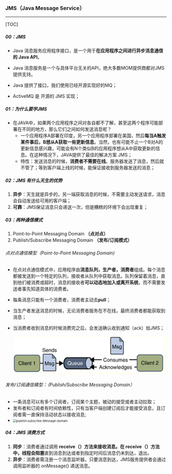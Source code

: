 ### JMS（Java Message Service）

------

[TOC]

##### 00：JMS

- Java 消息服务应用程序接口，是一个用于**在应用程序之间进行异步消息通信的 Java API**。

- Java 消息服务是一个与具体平台无关的API，绝大多数MOM提供商都对JMS提供支持。

- Java 提供了接口，我们使用已经开源实现好的MQ；

- ActiveMQ 是 开源的 JMS 实现；

##### 01：为什么要学JMS

- 在JAVA中，如果两个应用程序之间对各自都不了解，甚至这两个程序可能部署在不同的地方，那么它们之间如何发送消息呢？
  - 一个应用程序A部署在印度，另一个应用程序部署在美国，然后**每当A触发某件事后，B想从A获取一些更新信息**。当然，也有可能不止一个B对A的更新信息感兴趣，可能会有N个类似B的应用程序想从A中获取更新的信息。在这种情况下，JAVA提供了最佳的解决方案 JMS；
  - 特性：发送消息的时候，**消费者不需要在线**。服务器发送了消息，然后就不管了；等到客户端上线的时候，能保证接收到服务器发送的消息；

##### 02：JMS 有什么天生的优势

1. **异步**：天生就是异步的，另一端获取消息的时候，不需要主动发送请求，消息会自动发送给可用的客户端；
2. **可靠**：JMS保证消息只会递送一次，但是糟糕的环境下会出现重复；

##### 03：两种通信模式

1. Point-to-Point Messaging Domain **（点对点）**
2. Publish/Subscribe Messaging Domain **（发布/订阅模式）**

###### 点对点通信模型（Point-to-Point Messaging Domain)

- 在点对点通信模式中，应用程序由**消息队列，生产者，消费者**组成。每个消息都被发送到一个特定的队列，接收者从队列中获取消息。队列保留着消息，直到他们被消费或超时，消息的接收者**可以动态地加入或离开系统**，而不需要发送者事先知道具体的消费者。

- 每条消息只能有一个消费者，消费者主动去**pull**；

- 当生产者发送消息的时候，无论消费者服务在不在线，最终消费者都能获取到消息；

- 当消费者收到消息的时候消费完之后，会发送确认收到通知（ack）给JMS；

  <img src="https://github.com/likang315/Middleware/blob/master/04：MQ/photos/point-to-point.png?raw=true" style="zoom:67%;" />

###### 发布/订阅通信模型：（Publish/Subscribe Messaging Domain）

- 一条消息可以有多个订阅者，订阅某个主题，被动的接受或者主动拉取；
- 发布者和订阅者有时间依赖性，只有当客户端创建订阅后才能接受消息，且订阅者需一直保持活动状态以接收消息;
- <img src="https://github.com/likang315/Middleware/blob/master/04：MQ/photos/publish:subscribe-Message-domain.png?raw=true" alt="publish:subscribe-Message-domain" style="zoom:67%;" />

##### 04：JMS 消费方式

1. **同步**：消费者通过调用 **receive（）**方法来接收消息。在 receive（）方法中，线程会**阻塞**直到消息到达或者到指定时间后消息仍未到达，退出。
2. **异步**：消费者需注册一个消息监听器，只要消息到达，JMS服务提供者会通过调用监听器的 onMessage() 递送消息。


